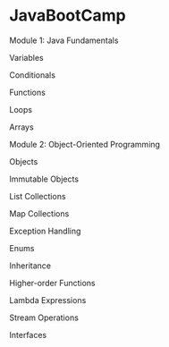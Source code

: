 # JavaBootCamp

Module 1: Java Fundamentals

Variables

Conditionals

Functions

Loops

Arrays

Module 2: Object-Oriented Programming

Objects

Immutable Objects

List Collections

Map Collections

Exception Handling

Enums

Inheritance

Higher-order Functions

Lambda Expressions

Stream Operations

Interfaces
